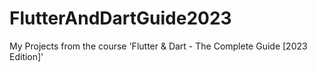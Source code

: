 # FlutterAndDartGuide2023
My Projects from the course 'Flutter &amp; Dart - The Complete Guide [2023 Edition]'
